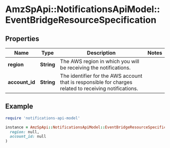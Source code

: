 # AmzSpApi::NotificationsApiModel::EventBridgeResourceSpecification

## Properties

| Name | Type | Description | Notes |
| ---- | ---- | ----------- | ----- |
| **region** | **String** | The AWS region in which you will be receiving the notifications. |  |
| **account_id** | **String** | The identifier for the AWS account that is responsible for charges related to receiving notifications. |  |

## Example

```ruby
require 'notifications-api-model'

instance = AmzSpApi::NotificationsApiModel::EventBridgeResourceSpecification.new(
  region: null,
  account_id: null
)
```

